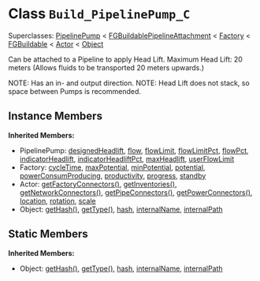 # Class <code>Build_PipelinePump_C</code>

Superclasses: <a href="PipelinePump.md">PipelinePump</a> < <a href="FGBuildablePipelineAttachment.md">FGBuildablePipelineAttachment</a> < <a href="Factory.md">Factory</a> < <a href="FGBuildable.md">FGBuildable</a> < <a href="Actor.md">Actor</a> < <a href="Object.md">Object</a>

Can be attached to a Pipeline to apply Head Lift.
Maximum Head Lift: 20 meters
(Allows fluids to be transported 20 meters upwards.)

NOTE: Has an in- and output direction.
NOTE: Head Lift does not stack, so space between Pumps is recommended.
## Instance Members
<b>Inherited Members:</b>
- PipelinePump: <a href="PipelinePump.md#user-content-designed-headlift">designedHeadlift</a>, <a href="PipelinePump.md#user-content-flow">flow</a>, <a href="PipelinePump.md#user-content-flow-limit">flowLimit</a>, <a href="PipelinePump.md#user-content-flow-limit-pct">flowLimitPct</a>, <a href="PipelinePump.md#user-content-flow-pct">flowPct</a>, <a href="PipelinePump.md#user-content-indicator-headlift">indicatorHeadlift</a>, <a href="PipelinePump.md#user-content-indicator-headlift-pct">indicatorHeadliftPct</a>, <a href="PipelinePump.md#user-content-max-headlift">maxHeadlift</a>, <a href="PipelinePump.md#user-content-user-flow-limit">userFlowLimit</a>
- Factory: <a href="Factory.md#user-content-cycle-time">cycleTime</a>, <a href="Factory.md#user-content-max-potential">maxPotential</a>, <a href="Factory.md#user-content-min-potential">minPotential</a>, <a href="Factory.md#user-content-potential">potential</a>, <a href="Factory.md#user-content-power-consum-producing">powerConsumProducing</a>, <a href="Factory.md#user-content-productivity">productivity</a>, <a href="Factory.md#user-content-progress">progress</a>, <a href="Factory.md#user-content-standby">standby</a>
- Actor: <a href="Actor.md#user-content-get-factory-connectors">getFactoryConnectors()</a>, <a href="Actor.md#user-content-get-inventories">getInventories()</a>, <a href="Actor.md#user-content-get-network-connectors">getNetworkConnectors()</a>, <a href="Actor.md#user-content-get-pipe-connectors">getPipeConnectors()</a>, <a href="Actor.md#user-content-get-power-connectors">getPowerConnectors()</a>, <a href="Actor.md#user-content-location">location</a>, <a href="Actor.md#user-content-rotation">rotation</a>, <a href="Actor.md#user-content-scale">scale</a>
- Object: <a href="Object.md#user-content-get-hash">getHash()</a>, <a href="Object.md#user-content-get-type">getType()</a>, <a href="Object.md#user-content-hash">hash</a>, <a href="Object.md#user-content-internal-name">internalName</a>, <a href="Object.md#user-content-internal-path">internalPath</a>
## Static Members
<b>Inherited Members:</b>
- Object: <a href="Object.md#user-content-s-get-hash">getHash()</a>, <a href="Object.md#user-content-s-get-type">getType()</a>, <a href="Object.md#user-content-s-hash">hash</a>, <a href="Object.md#user-content-s-internal-name">internalName</a>, <a href="Object.md#user-content-s-internal-path">internalPath</a>